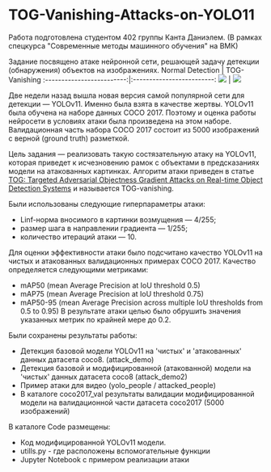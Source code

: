 # TOG-Vanishing-Attacks-on-YOLO11
Работа подготовлена студентом 402 группы Канта Даниэлем. (В рамках спецкурса "Современные методы машинного обучения" на ВМК)

Задание посвящено атаке нейронной сети, решающей задачу детекции (обнаружения) объектов на изображениях.
  Normal Detection  |  TOG-Vanishing
:-------------------------:|:-------------------------:
![](https://github.com/Cuperboy/TOG-Vanishing-Attacks-on-YOLO11/blob/main/outputs/yolo_people.gif)  |  ![](https://github.com/Cuperboy/TOG-Vanishing-Attacks-on-YOLO11/blob/main/outputs/attacked_people.gif)



Две недели назад вышла новая версия самой популярной сети для детекции — YOLOv11. Именно была взята в качестве жертвы.
YOLOv11 была обучена на наборе данных COCO 2017. Поэтому и оценка работы нейросети в условиях атаки была произведена на этом наборе. Валидационная часть набора COCO 2017 состоит из 5000 изображений с верной (ground truth) разметкой.

Цель задания — реализовать такую состязательную атаку на YOLOv11, которая приведет к исчезновению рамок с объектами в предсказаниях модели на атакованных картинках.
Алгоритм атаки приведен в статье [TOG: Targeted Adversarial Objectness Gradient Attacks on Real-time Object Detection Systems](https://arxiv.org/abs/2004.04320) и называется TOG-vanishing. 

Были использованы следующие гиперпараметры атаки:
- Linf-норма вносимого в картинки возмущения — 4/255;
- размер шага в направлении градиента — 1/255;
- количество итераций атаки — 10.

Для оценки эффективности атаки было подсчитано качество YOLOv11 на чистых и атакованных валидационных примерах COCO 2017. Качество определяется следующими метриками:
- mAP50 (mean Average Precision at IoU threshold 0.5)
- mAP75 (mean Average Precision at IoU threshold 0.75)
- mAP50-95 (mean Average Precision across multiple IoU thresholds from 0.5 to 0.95)
В результате атаки целью было обрушить значения указанных метрик по крайней мере до 0.2.

Были сохранены результаты работы:
- Детекция базовой модели YOLOv11 на 'чистых' и 'атакованных' данных датасета coco8. (attack_demo)
- Детекция базовой и модифицированной (атакованной) модели на 'чистых' данных датасета coco8 (attack_demo2)
- Пример атаки для видео (yolo_people / attacked_people)
- В каталоге coco2017_val результаты валидации модифицированной модели на валидационной части датасета coco2017 (5000 изображений)

В каталоге Code размещены:
- Код модифицированной YOLOv11 модели.
- utills.py - где расположены вспомогательные функции
- Jupyter Notebook с примером реализации атаки
